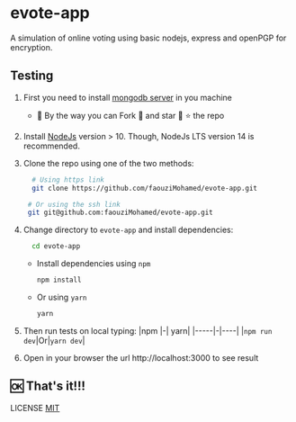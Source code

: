 # evote-app
A simulation of online voting using basic nodejs, express and openPGP for encryption.

## Testing
1. First you need to install [mongodb server](https://www.mongodb.com/try/download/community) in you machine
    - 🤭 By the way you can Fork 🐸 and star 💓 ⭐ the repo  

1. Install [NodeJs](https://nodejs.org/en/download/) version > 10. Though, NodeJs LTS version 14 is recommended.
1. Clone the repo using one of the two methods:  
    ```bash
      # Using https link
      git clone https://github.com/faouziMohamed/evote-app.git
     ```
     ```bash
      # Or using the ssh link
      git git@github.com:faouziMohamed/evote-app.git
    ```
1. Change directory to `evote-app` and install dependencies:
    ```bash
      cd evote-app
    ```
      - Install dependencies using `npm`
        ```bash
        npm install
        ```

      - Or using `yarn`
          ```bash
          yarn
          ```
1. Then run tests on local typing:
    |npm |-| yarn|
    |-----|-|----|
    |```npm run dev```|Or|```yarn dev```|
    
1. Open in your browser the url http://localhost:3000 to see result


🆗 That's it!!!
---------------------------------------
LICENSE [MIT](LICENSE)
    
